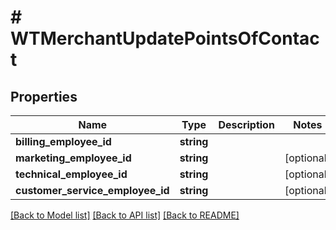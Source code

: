 # # WTMerchantUpdatePointsOfContact

## Properties

Name | Type | Description | Notes
------------ | ------------- | ------------- | -------------
**billing_employee_id** | **string** |  |
**marketing_employee_id** | **string** |  | [optional]
**technical_employee_id** | **string** |  | [optional]
**customer_service_employee_id** | **string** |  | [optional]

[[Back to Model list]](../../README.md#models) [[Back to API list]](../../README.md#endpoints) [[Back to README]](../../README.md)
